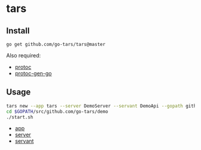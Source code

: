 # tars


## Install

```
go get github.com/go-tars/tars@master
```

Also required:

- [protoc](https://github.com/google/protobuf)
- [protoc-gen-go](https://github.com/golang/protobuf)

## Usage

```bash
tars new --app tars --server DemoServer --servant DemoApi --gopath github.com/go-tars/demo
cd $GOPATH/src/github.com/go-tars/demo
./start.sh
```

- [app](https://tarscloud.github.io/TarsDocs/base/tars-concept.html#main-chapter-1)
- [server](https://tarscloud.github.io/TarsDocs/base/tars-concept.html#main-chapter-2)
- [servant](https://tarscloud.github.io/TarsDocs/base/tars-concept.html#main-chapter-3)